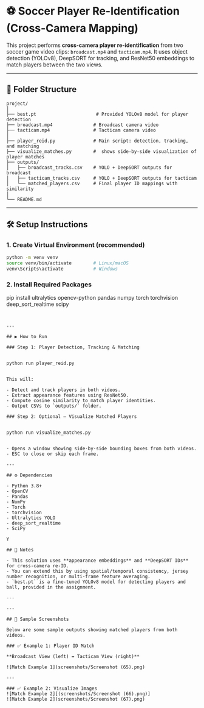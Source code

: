
# ⚽ Soccer Player Re-Identification (Cross-Camera Mapping)

This project performs **cross-camera player re-identification** from two soccer game video clips: `broadcast.mp4` and `tacticam.mp4`. It uses object detection (YOLOv8), DeepSORT for tracking, and ResNet50 embeddings to match players between the two views.

---

## 📂 Folder Structure

```
project/
│
├── best.pt                      # Provided YOLOv8 model for player detection
├── broadcast.mp4               # Broadcast camera video
├── tacticam.mp4                # Tacticam camera video
│
├── player_reid.py              # Main script: detection, tracking, and matching
├── visualize_matches.py        #  shows side-by-side visualization of player matches
├── outputs/
│   ├── broadcast_tracks.csv    # YOLO + DeepSORT outputs for broadcast
│   ├── tacticam_tracks.csv     # YOLO + DeepSORT outputs for tacticam
│   └── matched_players.csv     # Final player ID mappings with similarity
│
└── README.md
```

---

## 🛠️ Setup Instructions

### 1. Create Virtual Environment (recommended)

```bash
python -m venv venv
source venv/bin/activate        # Linux/macOS
venv\Scripts\activate           # Windows
```

### 2. Install Required Packages


pip install ultralytics opencv-python pandas numpy torch torchvision deep_sort_realtime scipy
```


---

## ▶️ How to Run

### Step 1: Player Detection, Tracking & Matching


python run player_reid.py


This will:

- Detect and track players in both videos.
- Extract appearance features using ResNet50.
- Compute cosine similarity to match player identities.
- Output CSVs to `outputs/` folder.

### Step 2: Optional – Visualize Matched Players


python run visualize_matches.py


- Opens a window showing side-by-side bounding boxes from both videos.
- ESC to close or skip each frame.

---

## ⚙️ Dependencies

- Python 3.8+
- OpenCV
- Pandas
- NumPy
- Torch
- torchvision
- Ultralytics YOLO
- deep_sort_realtime
- SciPy

Y

## 📌 Notes

- This solution uses **appearance embeddings** and **DeepSORT IDs** for cross-camera re-ID.
- You can extend this by using spatial/temporal consistency, jersey number recognition, or multi-frame feature averaging.
- `best.pt` is a fine-tuned YOLOv8 model for detecting players and ball, provided in the assignment.

---

---

## 📸 Sample Screenshots

Below are some sample outputs showing matched players from both videos.

### ✅ Example 1: Player ID Match

**Broadcast View (left) ↔ Tacticam View (right)**

![Match Example 1](screenshots/Screenshot (65).png)

---

### ✅ Example 2: Visualize Images
![Match Example 2][(screenshots/Screenshot (66).png)]
![Match Example 2](screenshots/Screenshot (67).png)
